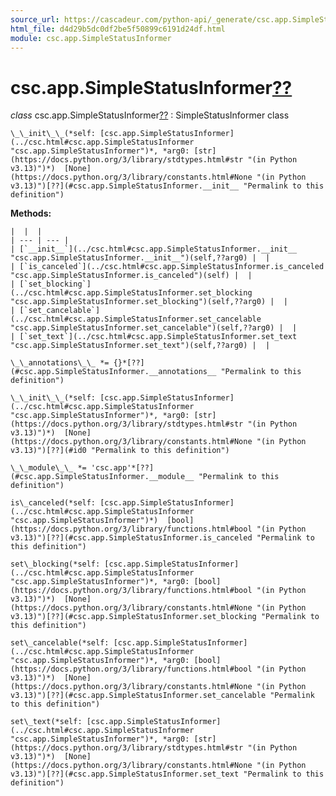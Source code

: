 ```yaml
---
source_url: https://cascadeur.com/python-api/_generate/csc.app.SimpleStatusInformer.html
html_file: d4d29b5dc0df2be5f50899c6191d24df.html
module: csc.app.SimpleStatusInformer
---
```


# csc.app.SimpleStatusInformer[??](#csc-app-simplestatusinformer "Permalink to this heading")

*class* csc.app.SimpleStatusInformer[??](#csc.app.SimpleStatusInformer "Permalink to this definition")
:   SimpleStatusInformer class

    \_\_init\_\_(*self: [csc.app.SimpleStatusInformer](../csc.html#csc.app.SimpleStatusInformer "csc.app.SimpleStatusInformer")*, *arg0: [str](https://docs.python.org/3/library/stdtypes.html#str "(in Python v3.13)")*)  [None](https://docs.python.org/3/library/constants.html#None "(in Python v3.13)")[??](#csc.app.SimpleStatusInformer.__init__ "Permalink to this definition")

    
**Methods:**

    |  |  |
    | --- | --- |
    | [`__init__`](../csc.html#csc.app.SimpleStatusInformer.__init__ "csc.app.SimpleStatusInformer.__init__")(self,??arg0) |  |
    | [`is_canceled`](../csc.html#csc.app.SimpleStatusInformer.is_canceled "csc.app.SimpleStatusInformer.is_canceled")(self) |  |
    | [`set_blocking`](../csc.html#csc.app.SimpleStatusInformer.set_blocking "csc.app.SimpleStatusInformer.set_blocking")(self,??arg0) |  |
    | [`set_cancelable`](../csc.html#csc.app.SimpleStatusInformer.set_cancelable "csc.app.SimpleStatusInformer.set_cancelable")(self,??arg0) |  |
    | [`set_text`](../csc.html#csc.app.SimpleStatusInformer.set_text "csc.app.SimpleStatusInformer.set_text")(self,??arg0) |  |

    \_\_annotations\_\_ *= {}*[??](#csc.app.SimpleStatusInformer.__annotations__ "Permalink to this definition")

    \_\_init\_\_(*self: [csc.app.SimpleStatusInformer](../csc.html#csc.app.SimpleStatusInformer "csc.app.SimpleStatusInformer")*, *arg0: [str](https://docs.python.org/3/library/stdtypes.html#str "(in Python v3.13)")*)  [None](https://docs.python.org/3/library/constants.html#None "(in Python v3.13)")[??](#id0 "Permalink to this definition")

    \_\_module\_\_ *= 'csc.app'*[??](#csc.app.SimpleStatusInformer.__module__ "Permalink to this definition")

    is\_canceled(*self: [csc.app.SimpleStatusInformer](../csc.html#csc.app.SimpleStatusInformer "csc.app.SimpleStatusInformer")*)  [bool](https://docs.python.org/3/library/functions.html#bool "(in Python v3.13)")[??](#csc.app.SimpleStatusInformer.is_canceled "Permalink to this definition")

    set\_blocking(*self: [csc.app.SimpleStatusInformer](../csc.html#csc.app.SimpleStatusInformer "csc.app.SimpleStatusInformer")*, *arg0: [bool](https://docs.python.org/3/library/functions.html#bool "(in Python v3.13)")*)  [None](https://docs.python.org/3/library/constants.html#None "(in Python v3.13)")[??](#csc.app.SimpleStatusInformer.set_blocking "Permalink to this definition")

    set\_cancelable(*self: [csc.app.SimpleStatusInformer](../csc.html#csc.app.SimpleStatusInformer "csc.app.SimpleStatusInformer")*, *arg0: [bool](https://docs.python.org/3/library/functions.html#bool "(in Python v3.13)")*)  [None](https://docs.python.org/3/library/constants.html#None "(in Python v3.13)")[??](#csc.app.SimpleStatusInformer.set_cancelable "Permalink to this definition")

    set\_text(*self: [csc.app.SimpleStatusInformer](../csc.html#csc.app.SimpleStatusInformer "csc.app.SimpleStatusInformer")*, *arg0: [str](https://docs.python.org/3/library/stdtypes.html#str "(in Python v3.13)")*)  [None](https://docs.python.org/3/library/constants.html#None "(in Python v3.13)")[??](#csc.app.SimpleStatusInformer.set_text "Permalink to this definition")